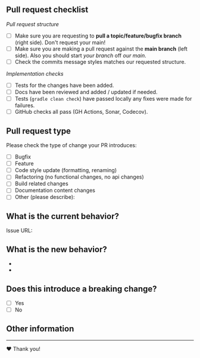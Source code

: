 <!--
Thanks for contributing to Morp! 🎉

🚨Please review the [guidelines for contributing](../CONTRIBUTING.md) to this repository.
-->

## Pull request checklist

_Pull request structure_
- [ ] Make sure you are requesting to **pull a topic/feature/bugfix branch** (right side). Don't request your main!
- [ ] Make sure you are making a pull request against the **main branch** (left side). Also you should start *your branch* off *our main*.
- [ ] Check the commits message styles matches our requested structure.

_Implementation checks_
- [ ] Tests for the changes have been added.
- [ ] Docs have been reviewed and added / updated if needed.
- [ ] Tests (`gradle clean check`) have passed locally any fixes were made for failures.
- [ ] GitHub checks all pass (GH Actions, Sonar, Codecov).

## Pull request type

<!-- Please do not submit updates to dependencies unless it fixes an issue. --> 

<!-- Please try to limit your pull request to one type, submit multiple pull requests if needed. --> 

Please check the type of change your PR introduces:
- [ ] Bugfix
- [ ] Feature
- [ ] Code style update (formatting, renaming)
- [ ] Refactoring (no functional changes, no api changes)
- [ ] Build related changes
- [ ] Documentation content changes
- [ ] Other (please describe):

## What is the current behavior?
<!-- Please describe the current behavior that you are modifying. -->


<!-- Issues are required for both bug fixes and features. -->
Issue URL:


## What is the new behavior?
<!-- Please describe the behavior or changes that are being added by this PR. -->

-
-

## Does this introduce a breaking change?

- [ ] Yes
- [ ] No

<!-- If this introduces a breaking change, please describe the impact and migration path for existing applications below. -->


## Other information

<!-- Any other information that is important to this PR such as screenshots of how the component looks before and after the change. -->

<hr />

❤️ Thank you!